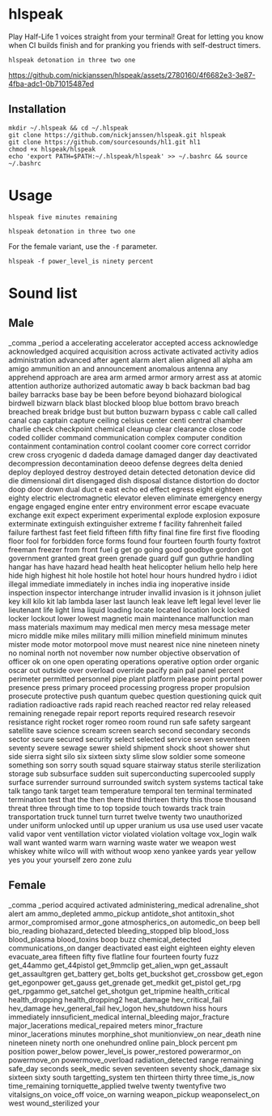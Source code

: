 # hlspeak

Play Half-Life 1 voices straight from your terminal! Great for letting you know when CI builds finish and for pranking you friends with self-destruct timers.


`hlspeak detonation in three two one`

https://github.com/nickjanssen/hlspeak/assets/2780160/4f6682e3-3e87-4fba-adc1-0b71015487ed

## Installation
```
mkdir ~/.hlspeak && cd ~/.hlspeak
git clone https://github.com/nickjanssen/hlspeak.git hlspeak
git clone https://github.com/sourcesounds/hl1.git hl1
chmod +x hlspeak/hlspeak
echo 'export PATH=$PATH:~/.hlspeak/hlspeak' >> ~/.bashrc && source ~/.bashrc
```

# Usage

```
hlspeak five minutes remaining
```

```
hlspeak detonation in three two one
```

For the female variant, use the `-f` parameter.

```
hlspeak -f power_level_is ninety percent
```

# Sound list

## Male

_comma
_period
a
accelerating
accelerator
accepted
access
acknowledge
acknowledged
acquired
acquisition
across
activate
activated
activity
adios
administration
advanced
after
agent
alarm
alert
alien
aligned
all
alpha
am
amigo
ammunition
an
and
announcement
anomalous
antenna
any
apprehend
approach
are
area
arm
armed
armor
armory
arrest
ass
at
atomic
attention
authorize
authorized
automatic
away
b
back
backman
bad
bag
bailey
barracks
base
bay
be
been
before
beyond
biohazard
biological
birdwell
bizwarn
black
blast
blocked
bloop
blue
bottom
bravo
breach
breached
break
bridge
bust
but
button
buzwarn
bypass
c
cable
call
called
canal
cap
captain
capture
ceiling
celsius
center
centi
central
chamber
charlie
check
checkpoint
chemical
cleanup
clear
clearance
close
code
coded
collider
command
communication
complex
computer
condition
containment
contamination
control
coolant
coomer
core
correct
corridor
crew
cross
cryogenic
d
dadeda
damage
damaged
danger
day
deactivated
decompression
decontamination
deeoo
defense
degrees
delta
denied
deploy
deployed
destroy
destroyed
detain
detected
detonation
device
did
die
dimensional
dirt
disengaged
dish
disposal
distance
distortion
do
doctor
doop
door
down
dual
duct
e
east
echo
ed
effect
egress
eight
eighteen
eighty
electric
electromagnetic
elevator
eleven
eliminate
emergency
energy
engage
engaged
engine
enter
entry
environment
error
escape
evacuate
exchange
exit
expect
experiment
experimental
explode
explosion
exposure
exterminate
extinguish
extinguisher
extreme
f
facility
fahrenheit
failed
failure
farthest
fast
feet
field
fifteen
fifth
fifty
final
fine
fire
first
five
flooding
floor
fool
for
forbidden
force
forms
found
four
fourteen
fourth
fourty
foxtrot
freeman
freezer
from
front
fuel
g
get
go
going
good
goodbye
gordon
got
government
granted
great
green
grenade
guard
gulf
gun
guthrie
handling
hangar
has
have
hazard
head
health
heat
helicopter
helium
hello
help
here
hide
high
highest
hit
hole
hostile
hot
hotel
hour
hours
hundred
hydro
i
idiot
illegal
immediate
immediately
in
inches
india
ing
inoperative
inside
inspection
inspector
interchange
intruder
invallid
invasion
is
it
johnson
juliet
key
kill
kilo
kit
lab
lambda
laser
last
launch
leak
leave
left
legal
level
lever
lie
lieutenant
life
light
lima
liquid
loading
locate
located
location
lock
locked
locker
lockout
lower
lowest
magnetic
main
maintenance
malfunction
man
mass
materials
maximum
may
medical
men
mercy
mesa
message
meter
micro
middle
mike
miles
military
milli
million
minefield
minimum
minutes
mister
mode
motor
motorpool
move
must
nearest
nice
nine
nineteen
ninety
no
nominal
north
not
november
now
number
objective
observation
of
officer
ok
on
one
open
operating
operations
operative
option
order
organic
oscar
out
outside
over
overload
override
pacify
pain
pal
panel
percent
perimeter
permitted
personnel
pipe
plant
platform
please
point
portal
power
presence
press
primary
proceed
processing
progress
proper
propulsion
prosecute
protective
push
quantum
quebec
question
questioning
quick
quit
radiation
radioactive
rads
rapid
reach
reached
reactor
red
relay
released
remaining
renegade
repair
report
reports
required
research
resevoir
resistance
right
rocket
roger
romeo
room
round
run
safe
safety
sargeant
satellite
save
science
scream
screen
search
second
secondary
seconds
sector
secure
secured
security
select
selected
service
seven
seventeen
seventy
severe
sewage
sewer
shield
shipment
shock
shoot
shower
shut
side
sierra
sight
silo
six
sixteen
sixty
slime
slow
soldier
some
someone
something
son
sorry
south
squad
square
stairway
status
sterile
sterilization
storage
sub
subsurface
sudden
suit
superconducting
supercooled
supply
surface
surrender
surround
surrounded
switch
system
systems
tactical
take
talk
tango
tank
target
team
temperature
temporal
ten
terminal
terminated
termination
test
that
the
then
there
third
thirteen
thirty
this
those
thousand
threat
three
through
time
to
top
topside
touch
towards
track
train
transportation
truck
tunnel
turn
turret
twelve
twenty
two
unauthorized
under
uniform
unlocked
until
up
upper
uranium
us
usa
use
used
user
vacate
valid
vapor
vent
ventillation
victor
violated
violation
voltage
vox_login
walk
wall
want
wanted
warm
warn
warning
waste
water
we
weapon
west
whiskey
white
wilco
will
with
without
woop
xeno
yankee
yards
year
yellow
yes
you
your
yourself
zero
zone
zulu

## Female

_comma
_period
acquired
activated
administering_medical
adrenaline_shot
alert
am
ammo_depleted
ammo_pickup
antidote_shot
antitoxin_shot
armor_compromised
armor_gone
atmospherics_on
automedic_on
beep
bell
bio_reading
biohazard_detected
bleeding_stopped
blip
blood_loss
blood_plasma
blood_toxins
boop
buzz
chemical_detected
communications_on
danger
deactivated
east
eight
eighteen
eighty
eleven
evacuate_area
fifteen
fifty
five
flatline
four
fourteen
fourty
fuzz
get_44ammo
get_44pistol
get_9mmclip
get_alien_wpn
get_assault
get_assaultgren
get_battery
get_bolts
get_buckshot
get_crossbow
get_egon
get_egonpower
get_gauss
get_grenade
get_medkit
get_pistol
get_rpg
get_rpgammo
get_satchel
get_shotgun
get_tripmine
health_critical
health_dropping
health_dropping2
heat_damage
hev_critical_fail
hev_damage
hev_general_fail
hev_logon
hev_shutdown
hiss
hours
immediately
innsuficient_medical
internal_bleeding
major_fracture
major_lacerations
medical_repaired
meters
minor_fracture
minor_lacerations
minutes
morphine_shot
munitionview_on
near_death
nine
nineteen
ninety
north
one
onehundred
online
pain_block
percent
pm
position
power_below
power_level_is
power_restored
powerarmor_on
powermove_on
powermove_overload
radiation_detected
range
remaining
safe_day
seconds
seek_medic
seven
seventeen
seventy
shock_damage
six
sixteen
sixty
south
targetting_system
ten
thirteen
thirty
three
time_is_now
time_remaining
torniquette_applied
twelve
twenty
twentyfive
two
vitalsigns_on
voice_off
voice_on
warning
weapon_pickup
weaponselect_on
west
wound_sterilized
your
